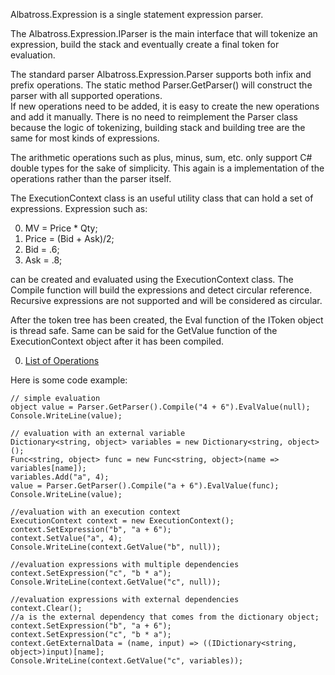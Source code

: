 Albatross.Expression is a single statement expression parser.  

The Albatross.Expression.IParser is the main interface that will tokenize an expression, build the stack and eventually create a final token for evaluation.

The standard parser Albatross.Expression.Parser supports both infix and prefix operations.  The static method Parser.GetParser() will construct the parser with all supported operations.  
If new operations need to be added, it is easy to create the new operations and add it manually.  There is no need to reimplement the Parser class because the logic of tokenizing, building stack and building tree are the same for most kinds of expressions.

The arithmetic operations such as plus, minus, sum, etc. only support C# double types for the sake of simplicity.  This again is a implementation of the operations rather than the parser itself.

The ExecutionContext class is an useful utility class that can hold a set of expressions.
Expression such as:

0. MV = Price * Qty;</div>
0. Price = (Bid + Ask)/2;
0. Bid = .6;
0. Ask = .8;

can be created and evaluated using the ExecutionContext class.  The Compile function will build the expressions and detect circular reference.  Recursive expressions are not supported and will be considered as circular.

After the token tree has been created, the Eval function of the IToken object is thread safe.  Same can be said for the GetValue function of the ExecutionContext object after it has been compiled.

0. [List of Operations](https://github.com/RushuiGuan/Albatross/wiki/Expression-Operations)

Here is some code example:

    // simple evaluation
	object value = Parser.GetParser().Compile("4 + 6").EvalValue(null);
	Console.WriteLine(value);

	// evaluation with an external variable
	Dictionary<string, object> variables = new Dictionary<string, object>();
	Func<string, object> func = new Func<string, object>(name => variables[name]);
	variables.Add("a", 4);
	value = Parser.GetParser().Compile("a + 6").EvalValue(func);
	Console.WriteLine(value);

	//evaluation with an execution context
	ExecutionContext context = new ExecutionContext();
	context.SetExpression("b", "a + 6");
	context.SetValue("a", 4);
	Console.WriteLine(context.GetValue("b", null));

	//evaluation expressions with multiple dependencies
	context.SetExpression("c", "b * a");
	Console.WriteLine(context.GetValue("c", null));

	//evaluation expressions with external dependencies
	context.Clear();
	//a is the external dependency that comes from the dictionary object;
	context.SetExpression("b", "a + 6");
	context.SetExpression("c", "b * a");
	context.GetExternalData = (name, input) => ((IDictionary<string, object>)input)[name];
	Console.WriteLine(context.GetValue("c", variables));
